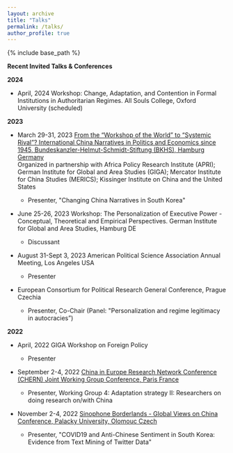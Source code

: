 ```yaml
---
layout: archive
title: "Talks"
permalink: /talks/
author_profile: true
---
```


{% include base_path %}

**Recent Invited Talks & Conferences**

**2024**

- April, 2024 Workshop: Change, Adaptation, and Contention in Formal Institutions in Authoritarian Regimes. All Souls College, Oxford University (scheduled)

**2023**

- March 29-31, 2023 [From the “Workshop of the World” to “Systemic Rival”? International China Narratives in Politics and Economics since 1945, Bundeskanzler-Helmut-Schmidt-Stiftung (BKHS), Hamburg Germany](https://www.helmut-schmidt.de/en/)   
Organized in partnership with Africa Policy Research Institute (APRI); German Institute for Global and Area Studies (GIGA); Mercator Institute for China Studies (MERICS); Kissinger Institute on China and the United States     
   * Presenter, "Changing China Narratives in South Korea"

- June 25-26, 2023 Workshop: The Personalization of Executive Power - Conceptual, Theoretical and Empirical Perspectives. German Institute for Global and Area Studies, Hamburg DE
  * Discussant

- August 31-Sept 3, 2023 American Political Science Association Annual Meeting, Los Angeles USA
  * Presenter
 
- European Consortium for Political Research General Conference, Prague Czechia
   * Presenter, Co-Chair (Panel: "Personalization and regime legitimacy in autocracies”)

**2022**

- April, 2022 GIGA Workshop on Foreign Policy
   * Presenter

- September 2-4, 2022 [China in Europe Research Network Conference (CHERN) Joint Working Group Conference, Paris France](https://china-in-europe.net/chern-joint-working-group-conference-in-september-2022-at-inalco-paris/)   
   * Presenter, Working Group 4: Adaptation strategy II: Researchers on doing research on/with China

- November 2-4, 2022 [Sinophone Borderlands - Global Views on China Conference, Palacky University, Olomouc Czech](https://sinofon.cz/surveys/)  
   * Presenter, "COVID19 and Anti-Chinese Sentiment in South Korea: Evidence from Text Mining of Twitter Data"
